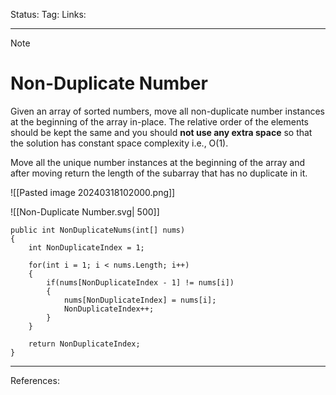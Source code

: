 Status: 
Tag:
Links:

---
> [!note] 
>  # Non-Duplicate Number

Given an array of sorted numbers, move all non-duplicate number instances at the beginning of the array in-place. The relative order of the elements should be kept the same and you should **not use any extra space** so that the solution has constant space complexity i.e., O(1).

Move all the unique number instances at the beginning of the array and after moving return the length of the subarray that has no duplicate in it.

![[Pasted image 20240318102000.png]]

![[Non-Duplicate Number.svg| 500]]


``` run-csharp
public int NonDuplicateNums(int[] nums)
{
	int NonDuplicateIndex = 1;
	
	for(int i = 1; i < nums.Length; i++)
	{
		if(nums[NonDuplicateIndex - 1] != nums[i])
		{
			nums[NonDuplicateIndex] = nums[i];
			NonDuplicateIndex++;
		}
	}
	
	return NonDuplicateIndex;
}
```

---
References: